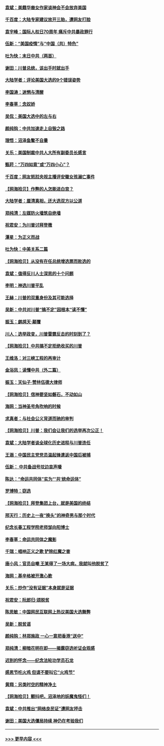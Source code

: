 #### [袁斌：美籍华裔女作家谈神会不会放弃美国](../pages/nsc993/n12615263.md?t=12122051) 
#### [千百度：大陆专家建议放开三胎，遭网友打脸](../pages/nsc993/n12614456.md?t=12122051) 
#### [袁宇峰：国际人权日70周年 痛斥中共暴政罪行](../pages/nsc993/n12611965.md?t=12122051) 
#### [伍新：“美国疫情”与“中国（共）特色”](../pages/nsc993/n12611463.md?t=12122051) 
#### [吐为快：末日中共（两首）](../pages/nsc993/n12611461.md?t=12122051) 
#### [谢田：川普总统，该出手时就出手](../pages/nsc993/n12610905.md?t=12122051) 
#### [大陆学者：评论美国大选的9个错误姿势](../pages/nsc993/n12609586.md?t=12122051) 
#### [李国涛：迷惘与清醒](../pages/nsc993/n12607532.md?t=12122051) 
#### [李春草：念奴娇](../pages/nsc993/n12607083.md?t=12122051) 
#### [吴侃：美国大选中的左与右](../pages/nsc993/n12607054.md?t=12122051) 
#### [颜纯钩：中共加速走上自毁之路](../pages/nsc993/n12606473.md?t=12122051) 
#### [理悟：沼泽鱼鳖不自量](../pages/nsc993/n12606454.md?t=12122051) 
#### [关乐：美国制裁中共人大所有副委员长感言](../pages/nsc993/n12606442.md?t=12122051) 
#### [甄莳：“万四如意”或“万四小心”？](../pages/nsc993/n12606091.md?t=12122051) 
#### [千百度：网友怒怼央视主播评安徽女孩溺亡事件](../pages/nsc993/n12605370.md?t=12122051) 
#### [【网海拾贝】作弊的人怎能进白宫？](../pages/nsc993/n12603546.md?t=12122051) 
#### [大陆学者：厘清真相，还大选双方以公道](../pages/nsc993/n12603475.md?t=12122051) 
#### [郑纯清：左媒防火墙筑自绝墙](../pages/nsc993/n12602226.md?t=12122051) 
#### [祝君安：为川普讨拜登檄](../pages/nsc993/n12602199.md?t=12122051) 
#### [潭星：为正义而战](../pages/nsc993/n12600926.md?t=12122051) 
#### [吐为快：中美关系二篇](../pages/nsc993/n12600908.md?t=12122051) 
#### [【网海拾贝】从没有在任总统增选票而败选的](../pages/nsc993/n12600435.md?t=12122051) 
#### [袁斌：值得反川人士深思的十个问题](../pages/nsc993/n12600332.md?t=12122051) 
#### [李明：神选川普平乱](../pages/nsc993/n12599751.md?t=12122051) 
#### [王赫：川普的双重身份及其可能选择](../pages/nsc993/n12599723.md?t=12122051) 
#### [吴新：中共对川普“搞不定”因根本“读不懂”](../pages/nsc993/n12599502.md?t=12122051) 
#### [振玉：鹧鸪天‧颠覆](../pages/nsc993/n12599494.md?t=12122051) 
#### [川人：选举政变，川普雷霆反击的时刻到了？](../pages/nsc993/n12599291.md?t=12122051) 
#### [【网海拾贝】中共搞不定拒绝收买的川普](../pages/nsc993/n12598955.md?t=12122051) 
#### [王维洛：对三峡工程的再审计](../pages/nsc993/n12598436.md?t=12122051) 
#### [金浴凤：读懂中共（外二篇）](../pages/nsc993/n12597943.md?t=12122051) 
#### [振玉：天仙子‧赞林伍德大律师](../pages/nsc993/n12597929.md?t=12122051) 
#### [【网海拾贝】信神要坚如磐石，不动如山](../pages/nsc993/n12597901.md?t=12122051) 
#### [海网：当神圣号角吹响的时候](../pages/nsc993/n12595891.md?t=12122051) 
#### [求真者：与社会公义背道而驰的审判](../pages/nsc993/n12595868.md?t=12122051) 
#### [【网海拾贝】川普：我们会让我们的选举再次公正！](../pages/nsc993/n12594930.md?t=12122051) 
#### [袁斌：大陆学者谈全球化历史进程与川普连任](../pages/nsc993/n12594690.md?t=12122051) 
#### [王涵：中国民主党党员温起锋遣返中国后被捕](../pages/nsc993/n12594540.md?t=12122051) 
#### [伍新： 中共备战号坟边哀声嚎](../pages/nsc993/n12593086.md?t=12122051) 
#### [陈达：“命运共同体”实为“‘共’统命运体”](../pages/nsc993/n12590865.md?t=12122051) 
#### [罗博特：窃选](../pages/nsc993/n12590619.md?t=12122051) 
#### [【网海拾贝】拜登集团上台，就是美国的终结](../pages/nsc993/n12589725.md?t=12122051) 
#### [邢天行：历史上一夜“换头”的神奇男与那个时代](../pages/nsc993/n12589424.md?t=12122051) 
#### [纪念长春工程学院老师邹向阳博士](../pages/nsc993/n12585390.md?t=12122051) 
#### [李春草：命运共同体之魔影](../pages/nsc993/n12585026.md?t=12122051) 
#### [千瑞：唱响正义之歌 铲除红魔之害](../pages/nsc993/n12585002.md?t=12122051) 
#### [唐小风：官员自嘲 王某得了一场大病，我就叫他脱贫了](../pages/nsc993/n12584981.md?t=12122051) 
#### [海网：基辛格被开激心歌](../pages/nsc993/n12584946.md?t=12122051) 
#### [关乐：炒作“没有证据”本身就是证据](../pages/nsc993/n12583146.md?t=12122051) 
#### [祝君安：阮郎归‧颂脱贫](../pages/nsc993/n12583119.md?t=12122051) 
#### [陈思敏：中国网民互联网上热议美国大选舞弊](../pages/nsc993/n12582845.md?t=12122051) 
#### [吴新：脱贫谣](../pages/nsc993/n12580839.md?t=12122051) 
#### [颜纯钩：林郑施政 一心一意把香港“送中”](../pages/nsc993/n12580805.md?t=12122051) 
#### [郑纯清：柳暗花明在即——揭露窃选听证会观感](../pages/nsc993/n12580795.md?t=12122051) 
#### [迟到的怀念——纪念法轮功学员石龙](../pages/nsc993/n12580245.md?t=12122051) 
#### [感恩节吃火鸡  但请不要叫它“火鸡节”](../pages/nsc993/n12580252.md?t=12122051) 
#### [黄翔：另类时空的精神净土](../pages/nsc993/n12578638.md?t=12122051) 
#### [【网海拾贝】颤抖吧，沼泽地的妖魔鬼怪们！](../pages/nsc993/n12578552.md?t=12122051) 
#### [袁斌：中共推出“网络良民证”遭网友抨击](../pages/nsc993/n12578511.md?t=12122051) 
#### [谢田：美国大选僵局持续 神仍在考验我们](../pages/nsc993/n12577432.md?t=12122051) 

----
#### [ >>> 更早内容 <<< ](../indexes/nsc993-earlier.md)
